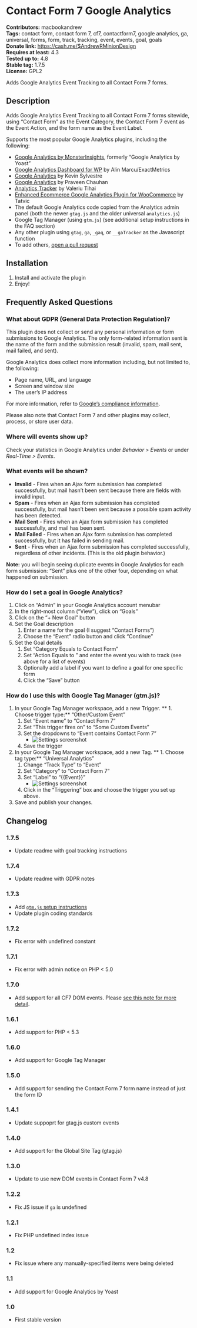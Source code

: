 # Contact Form 7 Google Analytics #
**Contributors:** macbookandrew  
**Tags:** contact form, contact form 7, cf7, contactform7, google analytics, ga, universal, forms, form, track, tracking, event, events, goal, goals  
**Donate link:** https://cash.me/$AndrewRMinionDesign  
**Requires at least:** 4.3  
**Tested up to:** 4.8  
**Stable tag:** 1.7.5  
**License:** GPL2  

Adds Google Analytics Event Tracking to all Contact Form 7 forms.

## Description ##
Adds Google Analytics Event Tracking to all Contact Form 7 forms sitewide, using “Contact Form” as the Event Category, the Contact Form 7 event as the Event Action, and the form name as the Event Label.

Supports the most popular Google Analytics plugins, including the following:

- [Google Analytics by MonsterInsights](https://wordpress.org/plugins/google-analytics-for-wordpress/), formerly “Google Analytics by Yoast”
- [Google Analytics Dashboard for WP](https://wordpress.org/plugins/google-analytics-dashboard-for-wp/) by Alin Marcu/ExactMetrics
- [Google Analytics](https://wordpress.org/plugins/googleanalytics/) by Kevin Sylvestre
- [Google Analytics](https://wordpress.org/plugins/pc-google-analytics/) by Praveen Chauhan
- [Analytics Tracker](https://wordpress.org/plugins/analytics-tracker/) by Valeriu Tihai
- [Enhanced Ecommerce Google Analytics Plugin for WooCommerce](https://wordpress.org/plugins/enhanced-e-commerce-for-woocommerce-store/) by Tatvic
- The default Google Analytics code copied from the Analytics admin panel (both the newer `gtag.js` and the older universal `analytics.js`)
- Google Tag Manager (using `gtm.js`) (see additional setup instructions in the FAQ section)
- Any other plugin using `gtag`, `ga`, `_gaq`, or `__gaTracker` as the Javascript function
- To add others, [open a pull request](https://github.com/macbookandrew/cf7-google-analytics)

## Installation ##
1. Install and activate the plugin
1. Enjoy!

## Frequently Asked Questions ##

### What about GDPR (General Data Protection Regulation)? ###

This plugin does not collect or send any personal information or form submissions to Google Analytics. The only form-related information sent is the name of the form and the submission result (invalid, spam, mail sent, mail failed, and sent).

Google Analytics does collect more information including, but not limited to, the following:

- Page name, URL, and language
- Screen and window size
- The user’s IP address

For more information, refer to [Google’s compliance information](https://privacy.google.com/businesses/compliance/#?modal_active=none).

Please also note that Contact Form 7 and other plugins may collect, process, or store user data.

### Where will events show up? ###

Check your statistics in Google Analytics under *Behavior > Events* or under *Real-Time > Events*.

### What events will be shown? ###

- **Invalid** - Fires when an Ajax form submission has completed successfully, but mail hasn’t been sent because there are fields with invalid input.
- **Spam** - Fires when an Ajax form submission has completed successfully, but mail hasn’t been sent because a possible spam activity has been detected.
- **Mail Sent** - Fires when an Ajax form submission has completed successfully, and mail has been sent.
- **Mail Failed** - Fires when an Ajax form submission has completed successfully, but it has failed in sending mail.
- **Sent** - Fires when an Ajax form submission has completed successfully, regardless of other incidents. (This is the old plugin behavior.)

**Note:** you will begin seeing duplicate events in Google Analytics for each form submission: “Sent” plus one of the other four, depending on what happened on submission.  

### How do I set a goal in Google Analytics? ###

1. Click on “Admin” in your Google Analytics account menubar
1. In the right-most column (“View”), click on “Goals”
1. Click on the “+ New Goal” button
1. Set the Goal description
	1. Enter a name for the goal (I suggest “Contact Forms”)
	1. Choose the “Event” radio button and click “Continue”
1. Set the Goal details
	1. Set “Category Equals to Contact Form”
	1. Set “Action Equals to ” and  enter the event you wish to track (see above for a list of events)
	1. Optionally add a label if you want to define a goal for one specific form
	1. Click the “Save” button

### How do I use this with Google Tag Manager (gtm.js)? ###

1. In your Google Tag Manager workspace, add a new Trigger.
**	1. Choose trigger type:** “Other/Custom Event”  
	1. Set “Event name” to “Contact Form 7”
	1. Set “This trigger fires on” to “Some Custom Events”
	1. Set the dropdowns to “Event contains Contact Form 7”
		- ![Settings screenshot](https://raw.githubusercontent.com/macbookandrew/cf7-google-analytics/master/assets/gtm-trigger.png)
	1. Save the trigger
1. In your Google Tag Manager workspace, add a new Tag.
**	1. Choose tag type:** “Universal Analytics”  
	1. Change “Track Type” to “Event”
	1. Set “Category” to “Contact Form 7”
	1. Set “Label” to “{{Event}}”
		- ![Settings screenshot](https://raw.githubusercontent.com/macbookandrew/cf7-google-analytics/master/assets/gtm-tag.png)
	1. Click in the “Triggering” box and choose the trigger you set up above.
1. Save and publish your changes.

## Changelog ##

### 1.7.5 ###
- Update readme with goal tracking instructions

### 1.7.4 ###
- Update readme with GDPR notes

### 1.7.3 ###
- Add [`gtm.js` setup instructions](https://github.com/macbookandrew/cf7-google-analytics#how-do-i-use-this-with-google-tag-manager-gtmjs)
- Update plugin coding standards

### 1.7.2 ###
- Fix error with undefined constant

### 1.7.1 ###
- Fix error with admin notice on PHP < 5.0

### 1.7.0 ###
- Add support for all CF7 DOM events. Please [see this note for more detail](https://github.com/macbookandrew/cf7-google-analytics#what-events-will-be-shown).

### 1.6.1 ###
- Add support for PHP < 5.3

### 1.6.0 ###
- Add support for Google Tag Manager

### 1.5.0 ###
- Add support for sending the Contact Form 7 form name instead of just the form ID

### 1.4.1 ###
- Update suppoprt for gtag.js custom events

### 1.4.0 ###
- Add support for the Global Site Tag (gtag.js)

### 1.3.0 ###
- Update to use new DOM events in Contact Form 7 v4.8

### 1.2.2 ###
- Fix JS issue if `ga` is undefined

### 1.2.1 ###
- Fix PHP undefined index issue

### 1.2 ###
- Fix issue where any manually-specified items were being deleted

### 1.1 ###
- Add support for Google Analytics by Yoast

### 1.0 ###
- First stable version
